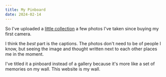 ```yaml
---
title: My Pinboard
date: 2024-02-14
---
```


So I've uploaded a [little collection](/pinboard) a few photos I've taken since buying my first camera.

I think the *best* part is the captions.
The photos don't need to be of people I know, but seeing the image and thought written next to each other places me in the moment.

I've titled it a pinboard instead of a gallery because it's more like a set of memories on my wall.
This website is my wall.